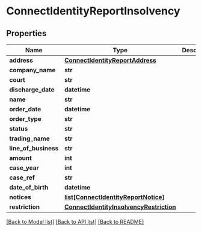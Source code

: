 # ConnectIdentityReportInsolvency

## Properties
Name | Type | Description | Notes
------------ | ------------- | ------------- | -------------
**address** | [**ConnectIdentityReportAddress**](ConnectIdentityReportAddress.md) |  | [optional] 
**company_name** | **str** |  | [optional] 
**court** | **str** |  | [optional] 
**discharge_date** | **datetime** |  | [optional] 
**name** | **str** |  | [optional] 
**order_date** | **datetime** |  | [optional] 
**order_type** | **str** |  | [optional] 
**status** | **str** |  | [optional] 
**trading_name** | **str** |  | [optional] 
**line_of_business** | **str** |  | [optional] 
**amount** | **int** |  | [optional] 
**case_year** | **int** |  | [optional] 
**case_ref** | **str** |  | [optional] 
**date_of_birth** | **datetime** |  | [optional] 
**notices** | [**list[ConnectIdentityReportNotice]**](ConnectIdentityReportNotice.md) |  | [optional] 
**restriction** | [**ConnectIdentityInsolvencyRestriction**](ConnectIdentityInsolvencyRestriction.md) |  | [optional] 

[[Back to Model list]](../README.md#documentation-for-models) [[Back to API list]](../README.md#documentation-for-api-endpoints) [[Back to README]](../README.md)

